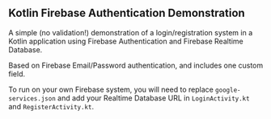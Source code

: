 ## Kotlin Firebase Authentication Demonstration

A simple (no validation!) demonstration of a login/registration system in a Kotlin application using
Firebase Authentication and Firebase Realtime Database.

Based on Firebase Email/Password authentication, and includes one custom field.

To run on your own Firebase system, you will need to replace `google-services.json` and add your Realtime Database URL in `LoginActivity.kt` and `RegisterActivity.kt`.
